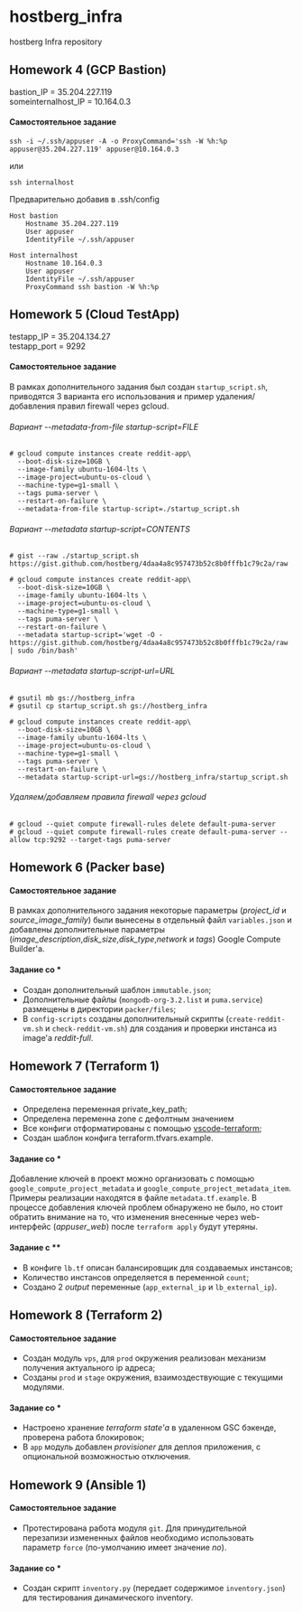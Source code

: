 # hostberg_infra
hostberg Infra repository

## Homework 4 (GCP Bastion)

bastion_IP = 35.204.227.119  
someinternalhost_IP = 10.164.0.3

#### Самостоятельное задание

`ssh -i ~/.ssh/appuser -A -o ProxyCommand='ssh -W %h:%p appuser@35.204.227.119' appuser@10.164.0.3`

или

`ssh internalhost`

Предварительно добавив в .ssh/config

```
Host bastion
    Hostname 35.204.227.119
    User appuser
    IdentityFile ~/.ssh/appuser
```

```
Host internalhost
    Hostname 10.164.0.3
    User appuser
    IdentityFile ~/.ssh/appuser
    ProxyCommand ssh bastion -W %h:%p
```

## Homework 5 (Cloud TestApp)

testapp_IP = 35.204.134.27  
testapp_port = 9292

#### Самостоятельное задание

В рамках дополнительного задания был создан `startup_script.sh`, приводятся 3 варианта его использования и пример удаления/добавления правил firewall через gcloud.

###### Вариант --metadata-from-file startup-script=FILE

```
# gcloud compute instances create reddit-app\
  --boot-disk-size=10GB \
  --image-family ubuntu-1604-lts \
  --image-project=ubuntu-os-cloud \
  --machine-type=g1-small \
  --tags puma-server \
  --restart-on-failure \
  --metadata-from-file startup-script=./startup_script.sh
```

###### Вариант --metadata startup-script=CONTENTS

```
# gist --raw ./startup_script.sh
https://gist.github.com/hostberg/4daa4a8c957473b52c8b0fffb1c79c2a/raw

# gcloud compute instances create reddit-app\
  --boot-disk-size=10GB \
  --image-family ubuntu-1604-lts \
  --image-project=ubuntu-os-cloud \
  --machine-type=g1-small \
  --tags puma-server \
  --restart-on-failure \
  --metadata startup-script='wget -O - https://gist.github.com/hostberg/4daa4a8c957473b52c8b0fffb1c79c2a/raw | sudo /bin/bash'
```

###### Вариант --metadata startup-script-url=URL

```
# gsutil mb gs://hostberg_infra
# gsutil cp startup_script.sh gs://hostberg_infra 

# gcloud compute instances create reddit-app\
  --boot-disk-size=10GB \
  --image-family ubuntu-1604-lts \
  --image-project=ubuntu-os-cloud \
  --machine-type=g1-small \
  --tags puma-server \
  --restart-on-failure \
  --metadata startup-script-url=gs://hostberg_infra/startup_script.sh
```

###### Удаляем/добавляем правила firewall через gcloud

```
# gcloud --quiet compute firewall-rules delete default-puma-server
# gcloud --quiet compute firewall-rules create default-puma-server --allow tcp:9292 --target-tags puma-server
```

## Homework 6 (Packer base)

#### Самостоятельное задание

В рамках дополнительного задания некоторые параметры (_project_id_ и _source_image_family_) были вынесены в отдельный файл `variables.json` и добавлены дополнительные параметры (_image_description_,_disk_size_,_disk_type_,_network_ и _tags_) Google Compute Builder'а.

#### Задание со *

* Создан дополнительный шаблон `immutable.json`;
* Дополнительные файлы (`mongodb-org-3.2.list` и `puma.service`) размещены в директории `packer/files`;
* В `config-scripts` созданы дополнительный скрипты (`create-reddit-vm.sh` и `check-reddit-vm.sh`) для создания и проверки инстанса из image'а _reddit-full_.

## Homework 7 (Terraform 1)

#### Самостоятельное задание

* Определена переменная private_key_path;
* Определена переменна zone с дефолтным значением
* Все конфиги отформатированы с помощью [vscode-terraform](https://github.com/mauve/vscode-terraform/);
* Создан шаблон конфига terraform.tfvars.example.

#### Задание со *

Добавление ключей в проект можно организовать с помощью `google_compute_project_metadata` и `google_compute_project_metadata_item`. Примеры реализации находятся в файле `metadata.tf.example`. В процессе добавления ключей проблем обнаружено не было, но стоит обратить внимание на то, что изменения внесенные через web-интерфейс (_appuser_web_) после `terraform apply` будут утеряны.

#### Задание с **

* В конфиге `lb.tf` описан балансировщик для создаваемых инстансов;
* Количество инстансов определяется в переменной `count`;
* Создано 2 _output_ переменные (`app_external_ip` и `lb_external_ip`).

## Homework 8 (Terraform 2)

#### Самостоятельное задание

* Создан модуль `vps`, для `prod` окружения реализован механизм получения актуального ip адреса;
* Созданы `prod` и `stage` окружения, взаимоздествующие с текущими модулями.

#### Задание со *

* Настроено хранение _terraform state'а_ в удаленном GSC бэкенде, проверена работа блокировок;
* В `app` модуль добавлен _provisioner_ для деплоя приложения, с опциональной возможностью отключения.

## Homework 9 (Ansible 1)

#### Самостоятельное задание

* Протестирована работа модуля `git`. Для принудительной перезапизи измененных файлов необходимо использовать параметр `force` (по-умолчанию имеет значение _no_).

#### Задание со *

* Создан скрипт `inventory.py` (передает содержимое `inventory.json`) для тестирования динамического inventory.
